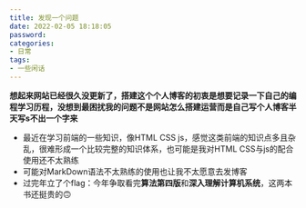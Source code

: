 ```yaml
---
title: 发现一个问题
date: 2022-02-05 18:18:05
password:
categories:
- 日常
tags:
- 一些闲话
---
```


**想起来网站已经很久没更新了，搭建这个个人博客的初衷是想要记录一下自己的编程学习历程，没想到最困扰我的问题不是网站怎么搭建运营而是自己写个人博客半天写s不出一个字来**
* 最近在学习前端的一些知识，像HTML CSS js，感觉这类前端的知识点多且杂乱，很难形成一个比较完整的知识体系，也可能是我对HTML CSS与js的配合使用还不太熟练
* 可能对MarkDown语法不太熟练的使用也让我不太愿意去发博客
* 过完年立了个flag：今年争取看完**算法第四版**和**深入理解计算机系统**，这两本书还挺贵的🙃